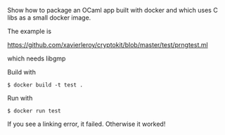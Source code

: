 Show how to package an OCaml app built with docker and which uses C libs
as a small docker image.

The example is

https://github.com/xavierleroy/cryptokit/blob/master/test/prngtest.ml

which needs libgmp

Build with

```
$ docker build -t test .
```

Run with

```
$ docker run test
```

If you see a linking error, it failed. Otherwise it worked!
